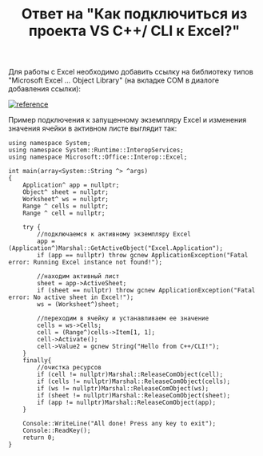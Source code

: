 ﻿---
title: "Ответ на \"Как подключиться из проекта VS C++/ CLI к Excel?\""
se.owner.user_id: 240512
se.owner.display_name: "MSDN.WhiteKnight"
se.owner.link: "https://ru.stackoverflow.com/users/240512/msdn-whiteknight"
se.answer_id: 941357
se.question_id: 648178
se.post_type: answer
se.is_accepted: False
---
<p>Для работы с Excel необходимо добавить ссылку на библиотеку типов "Microsoft Excel ... Object Library" (на вкладке COM в диалоге добавления ссылки):</p>

<p><a href="https://i.stack.imgur.com/UR62f.png" rel="nofollow noreferrer"><img src="https://i.stack.imgur.com/UR62f.png" alt="reference"></a></p>

<p>Пример подключения к запущенному экземпляру Excel и изменения значения ячейки в активном листе выглядит так:</p>

<pre><code>using namespace System;
using namespace System::Runtime::InteropServices;
using namespace Microsoft::Office::Interop::Excel;

int main(array&lt;System::String ^&gt; ^args)
{
    Application^ app = nullptr;
    Object^ sheet = nullptr;
    Worksheet^ ws = nullptr;
    Range ^ cells = nullptr;
    Range ^ cell = nullptr;

    try {
        //подключаемся к активному экземпляру Excel
        app = (Application^)Marshal::GetActiveObject("Excel.Application");
        if (app == nullptr) throw gcnew ApplicationException("Fatal error: Running Excel instance not found!");

        //находим активный лист
        sheet = app-&gt;ActiveSheet;
        if (sheet == nullptr) throw gcnew ApplicationException("Fatal error: No active sheet in Excel!");
        ws = (Worksheet^)sheet;

        //переходим в ячейку и устанавливаем ее значение
        cells = ws-&gt;Cells;
        cell = (Range^)cells-&gt;Item[1, 1];
        cell-&gt;Activate();
        cell-&gt;Value2 = gcnew String("Hello from C++/CLI!");         
    }
    finally{
        //очистка ресурсов
        if (cell != nullptr)Marshal::ReleaseComObject(cell);
        if (cells != nullptr)Marshal::ReleaseComObject(cells);
        if (ws != nullptr)Marshal::ReleaseComObject(ws);
        if (sheet != nullptr)Marshal::ReleaseComObject(sheet);
        if (app != nullptr)Marshal::ReleaseComObject(app);
    }

    Console::WriteLine("All done! Press any key to exit");
    Console::ReadKey();
    return 0;
}
</code></pre>
